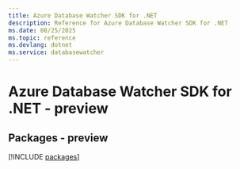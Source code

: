 ```yaml
---
title: Azure Database Watcher SDK for .NET
description: Reference for Azure Database Watcher SDK for .NET
ms.date: 08/25/2025
ms.topic: reference
ms.devlang: dotnet
ms.service: databasewatcher
---
```

# Azure Database Watcher SDK for .NET - preview
## Packages - preview
[!INCLUDE [packages](database-watcher-index.md)]